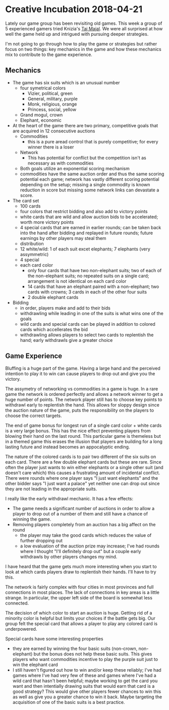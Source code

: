 
# Creative Incubation 2018-04-21

Lately our game group has been revisiting old games. This week a group of 5 experienced gamers tried Knizia's [Taj Majal](https://boardgamegeek.com/boardgame/475/taj-mahal). We were all surprised at how well the game held up and intrigued with pursuing deeper strategies.

I'm not going to go through how to play the game or strategies but rather focus on two things: key mechanics in the game and how these mechanics mix to contribute to the game experience.

## Mechanics

* The game has six suits which is an unusual number
  * four symetrical colors
    * Vizier, political, green
    * General, military, purple
    * Monk, religious, orange
    * Princess, social, yellow
  * Grand mogul, crown
  * Elephant, economic
* At the heart of the game there are two primary, competitive goals that are acquired in 12 consecutive auctions
  * Commodities
    * this is a pure aread control that is purely competitive; for every winner there is a loser
  * Network
    * This has potential for conflict but the competition isn't as necessary as with commodities
  * Both goals utilize an exponential scoring mechanism
  * commodities have the same auction order and thus the same scoring potential each game; network has vastly different scoring potential depending on the setup; missing a single commodity is known reduction in score but missing some network links can devastate a score.
* The card set
  * 100 cards
  * four colors that restrict bidding and also add to victory points
  * white cards that are wild and allow auction bids to be accelerated; worth more victory points
  * 4 special cards that are earned in earlier rounds; can be taken back into the hand after bidding and replayed in future rounds; future earnings by other players may steal them
  * distribution
  * 12 white/wild: 1 of each suit excet elephants; 7 elephants (very assymmetric)
  * 4 special
  * each card color
    * only four cards that have two non-elephant suits; two of each of the non-elephant suits; no repeated suits on a single card; arrangement is not identical on each card color
    * 14 cards that have an elephant paired with a non-elephant; two cards with crowns; 3 cards in each of the other four suits
    * 2 double elephant cards
* Bidding
  * in order, players make and add to their bids
  * withdrawling while leading in one of the suits is what wins one of the goals
  * wild cards and special cards can be played in addition to colored cards which accellerates the bid
  * withdrawling allows players to select two cards to replentish the hand; early withdrawls give a greater choice

## Game Experience

Bluffing is a huge part of the game. Having a large hand and the perceived intention to play it to win can cause players to drop out and give you the victory.

The assymetry of networking vs commodities in a game is huge. In a rare game the network is ordered perfectly and allows a network winner to get a huge number of points. The network player still has to choose key points to withdrawl early to replentish the hand. This allows for sloppy design since the auction nature of the game, puts the responsibility on the players to choose the correct targets.

The end of game bonus for longest run of a single card color + white cards is a very large bonus. This has the nice effect preventing players from blowing their hand on the last round. This particular game is themeless but in a themed game this erases the illusion that players are building for a long lasting future and instead becomes an appocalyptic ending.

The nature of the colored cards is to pair two different of the six suits on each card. There are a few double elephant cards but these are rare. Since often the player just wants to win either elephants or a single other suit (and doesn't care which) this causes a frustrating amount of incidental conflict. There were rounds where one player says "I just want elephants" and the other bidder says "I just want a palace" yet neither one can drop out since they are not leading in the appropriate suits.

I really like the early withdrawl mechanic. It has a few effects:
* The game needs a significant number of auctions in order to allow a player to drop out of a number of them and still have a chance of winning the game.
* Removing players completely from an auction has a big affect on the round
  * the player may take the good cards which reduces the value of further dropping out
  * a low evaluation of the auction prize may increase; I've had rounds where I thought "I'll definitely drop out" but a couple early withdrawls by other players changes my mind.

I have heard that the game gets much more interesting when you start to look at which cards players draw to replentish their hands. I'll have to try this.

The network is fairly complex with four cities in most provinces and full connections in most places. The lack of connections in key areas is a little strange. In particular, the upper left side of the board is somewhat less connected.

The decision of which color to start an auction is huge. Getting rid of a minority color is helpful but limits your choices if the battle gets big. Our group felt the special card that allows a player to play any colored card is underpowered.

Special cards have some interesting properties
* they are earned by winning the four basic suits (non-crown, non-elephant) but the bonus does not help these basic suits. This gives players who want commodities incentive to play the purple suit just to win the elephant card
* I still haven't figured out how to win and/or keep these reliably; I've had games where I've had very few of these and games where I've had a wild card that hasn't been helpful; maybe working to get the card you want and then intentially drawing suits that would earn that card is a good strategy? This would give other players fewer chances to win this as well as give you a greater chance to win it back. Maybe targeting the acquisition of one of the basic suits is a best practice.

